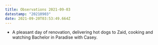 ```yaml
---
title: Observations 2021-09-03
datestamp: "20210903"
date: 2021-09-20T03:53:49.664Z
---
```

- A pleasant day of renovation, delivering hot dogs to Zaid, cooking and watching Bachelor in Paradise with Casey.